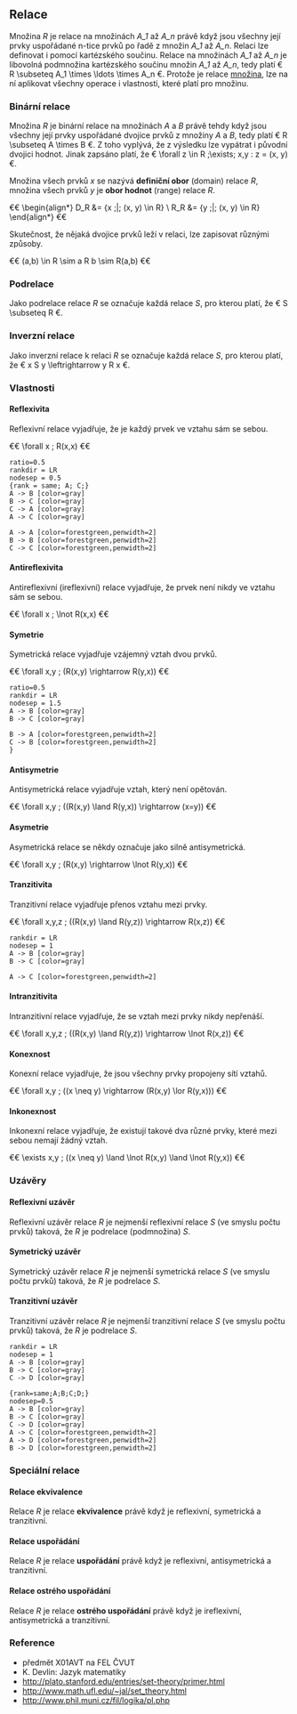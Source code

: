 ## Relace

Množina *R* je relace na množinách *A_1* až *A_n* právě když jsou všechny její prvky uspořádané n-tice prvků po řadě z množin *A_1* až *A_n*. Relaci lze definovat i pomocí kartézského součinu. Relace na množinách *A_1* až *A_n* je libovolná podmnožina kartézského součinu množin *A_1* až *A_n*, tedy platí € R \subseteq A_1 \times \ldots \times A_n €. Protože je relace [množina](wiki/mnozina), lze na ní aplikovat všechny operace i vlastnosti, které platí pro množinu.

### Binární relace

Množina *R* je binární relace na množinách *A* a *B* právě tehdy když jsou všechny její prvky uspořádané dvojice prvků z množiny *A* a *B*, tedy platí € R \subseteq A \times B €. Z toho vyplývá, že z výsledku lze vypátrat i původní dvojici hodnot. Jinak zapsáno platí, že € \forall z \in R \;\exists\; x,y : z = (x, y) €.

Množina všech prvků *x* se nazývá **definiční obor** (domain) relace *R*, množina všech prvků *y* je **obor hodnot** (range) relace *R*.

€€
\begin{align*}
D_R &= \{x \;|\; (x, y) \in R\} \\
R_R &= \{y \;|\; (x, y) \in R\}
\end{align*}
€€

Skutečnost, že nějaká dvojice prvků leží v relaci, lze zapisovat různými způsoby.

€€
(a,b) \in R \sim a R b \sim R(a,b)
€€

### Podrelace

Jako podrelace relace *R* se označuje každá relace *S*, pro kterou platí, že € S \subseteq R €.

### Inverzní relace

Jako inverzní relace k relaci *R* se označuje každá relace *S*, pro kterou platí, že € x S y \leftrightarrow y R x €.

### Vlastnosti

#### Reflexivita

Reflexivní relace vyjadřuje, že je každý prvek ve vztahu sám se sebou.

€€
\forall x \; R(x,x)
€€

```dot:digraph
ratio=0.5
rankdir = LR
nodesep = 0.5
{rank = same; A; C;}
A -> B [color=gray]
B -> C [color=gray]
C -> A [color=gray]
A -> C [color=gray]
  
A -> A [color=forestgreen,penwidth=2]
B -> B [color=forestgreen,penwidth=2]
C -> C [color=forestgreen,penwidth=2]
```

#### Antireflexivita

Antireflexivní (ireflexivní) relace vyjadřuje, že prvek není nikdy ve vztahu sám se sebou.

€€
\forall x \; \lnot R(x,x)
€€

#### Symetrie

Symetrická relace vyjadřuje vzájemný vztah dvou prvků.

€€
\forall x,y \; (R(x,y) \rightarrow R(y,x))
€€

```dot:digraph
ratio=0.5
rankdir = LR
nodesep = 1.5
A -> B [color=gray]
B -> C [color=gray]
  
B -> A [color=forestgreen,penwidth=2]
C -> B [color=forestgreen,penwidth=2]
}
```

#### Antisymetrie

Antisymetrická relace vyjadřuje vztah, který není opětován.

€€
\forall x,y \; ((R(x,y) \land R(y,x)) \rightarrow (x=y))
€€

#### Asymetrie

Asymetrická relace se někdy označuje jako silně antisymetrická.

€€
\forall x,y \; (R(x,y) \rightarrow \lnot R(y,x))
€€

#### Tranzitivita

Tranzitivní relace vyjadřuje přenos vztahu mezi prvky.

€€
\forall x,y,z \; ((R(x,y) \land R(y,z)) \rightarrow R(x,z))
€€

```dot:digraph
rankdir = LR
nodesep = 1
A -> B [color=gray]
B -> C [color=gray]
  
A -> C [color=forestgreen,penwidth=2]
```

#### Intranzitivita

Intranzitivní relace vyjadřuje, že se vztah mezi prvky nikdy nepřenáší.

€€
\forall x,y,z \; ((R(x,y) \land R(y,z)) \rightarrow \lnot R(x,z))
€€

#### Konexnost

Konexní relace vyjadřuje, že jsou všechny prvky propojeny sítí vztahů.

€€
\forall x,y \; ((x \neq y) \rightarrow (R(x,y) \lor R(y,x)))
€€

#### Inkonexnost

Inkonexní relace vyjadřuje, že existují takové dva různé prvky, které mezi sebou nemají žádný vztah.

€€
\exists x,y \; ((x \neq y) \land \lnot R(x,y) \land \lnot R(y,x))
€€

### Uzávěry

#### Reflexivní uzávěr

Reflexivní uzávěr relace *R* je nejmenší reflexivní relace *S* (ve smyslu počtu prvků) taková, že *R* je podrelace (podmnožina) *S*.

#### Symetrický uzávěr

Symetrický uzávěr relace *R* je nejmenší symetrická relace *S* (ve smyslu počtu prvků) taková, že *R* je podrelace *S*.

#### Tranzitivní uzávěr

Tranzitivní uzávěr relace *R* je nejmenší tranzitivní relace *S* (ve smyslu počtu prvků) taková, že *R* je podrelace *S*.

```dot:digraph
rankdir = LR
nodesep = 1
A -> B [color=gray]
B -> C [color=gray]
C -> D [color=gray]
```

```dot:digraph
{rank=same;A;B;C;D;}
nodesep=0.5
A -> B [color=gray]
B -> C [color=gray]
C -> D [color=gray]
A -> C [color=forestgreen,penwidth=2]
A -> D [color=forestgreen,penwidth=2]
B -> D [color=forestgreen,penwidth=2]
```

### Speciální relace

#### Relace ekvivalence

Relace *R* je relace **ekvivalence** právě když je reflexivní, symetrická a tranzitivní.

#### Relace uspořádání

Relace *R* je relace **uspořádání** právě když je reflexivní, antisymetrická a tranzitivní.

#### Relace ostrého uspořádání

Relace *R* je relace **ostrého uspořádání** právě když je ireflexivní, antisymetrická a tranzitivní.

### Reference

- předmět X01AVT na FEL ČVUT
- K. Devlin: Jazyk matematiky
- http://plato.stanford.edu/entries/set-theory/primer.html
- http://www.math.ufl.edu/~jal/set_theory.html
- http://www.phil.muni.cz/fil/logika/pl.php